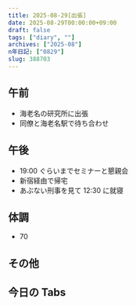 ```yaml
---
title: 2025-08-29[出張]
date: 2025-08-29T00:00:00+09:00
draft: false
tags: ["diary", ""]
archives: ["2025-08"]
n年日記: ["0829"]
slug: 388703
---
```


## 午前

- 海老名の研究所に出張
- 同僚と海老名駅で待ち合わせ

## 午後

- 19:00 ぐらいまでセミナーと懇親会
- 新宿経由で帰宅
- あぶない刑事を見て 12:30 に就寝

## 体調

- 70

## その他

## 今日の Tabs
